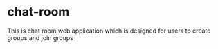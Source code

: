 # chat-room
This is chat room web application which is designed for users to create groups and join groups
